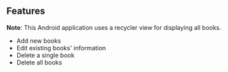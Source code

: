 ## Features
**Note**: This Android application uses a recycler view for displaying all books.
* Add new books
* Edit existing books' information
* Delete a single book
* Delete all books
